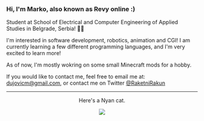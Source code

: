 ### Hi, I'm Marko, also known as Revy online :)

Student at School of Electrical and Computer Engineering of Applied Studies in Belgrade, Serbia! 👨‍🎓

I'm interested in software development, robotics, animation and CGI! I am currently learning a few different programming languages, and I'm very excited to learn more!

As of now, I'm mostly wokring on some small Minecraft mods for a hobby.

If you would like to contact me, feel free to email me at: [dujovicm@gmail.com](mailto:dujovicm@gmail.com), or contact me on Twitter [@RaketniRakun](https://twitter.com/RaketniRakun "Rocket Raccoon")
<hr>
<p align="center">Here's a Nyan cat.</p>
<p align="center"><img src="https://gist.githubusercontent.com/T-Jedsada/dbee22959762fa6c0ccad8153830b51a/raw/8957088c2e31dba6d72ce86c615cb3c7bb7f0b0c/nyan-cat.gif"></p>
</p>

